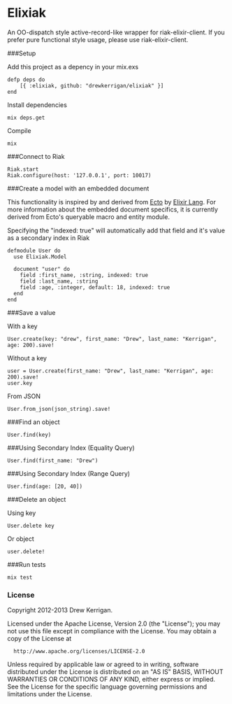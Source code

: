 # Elixiak

An OO-dispatch style active-record-like wrapper for riak-elixir-client. If you prefer pure functional style usage, please use riak-elixir-client.

###Setup

Add this project as a depency in your mix.exs

```
defp deps do
	[{ :elixiak, github: "drewkerrigan/elixiak" }]
end
```

Install dependencies

```
mix deps.get
```

Compile

```
mix
```

###Connect to Riak

```
Riak.start
Riak.configure(host: '127.0.0.1', port: 10017)
```

###Create a model with an embedded document

This functionality is inspired by and derived from [Ecto](https://github.com/elixir-lang/ecto) by [Elixir Lang](http://elixir-lang.org/). For more information about the embedded document specifics, it is currently derived from Ecto's queryable macro and entity module.

Specifying the "indexed: true" will automatically add that field and it's value as a secondary index in Riak

```
defmodule User do
  use Elixiak.Model

  document "user" do
    field :first_name, :string, indexed: true
    field :last_name, :string
    field :age, :integer, default: 18, indexed: true
  end
end
```

###Save a value

With a key

```
User.create(key: "drew", first_name: "Drew", last_name: "Kerrigan", age: 200).save!
```

Without a key

```
user = User.create(first_name: "Drew", last_name: "Kerrigan", age: 200).save!
user.key
```

From JSON

```
User.from_json(json_string).save!
```

###Find an object

```
User.find(key)
```

###Using Secondary Index (Equality Query)

```
User.find(first_name: "Drew")
```
###Using Secondary Index (Range Query)

```
User.find(age: [20, 40])
```

###Delete an object

Using key

```
User.delete key
```

Or object

```
user.delete!
```

###Run tests

```
mix test
```

### License

Copyright 2012-2013 Drew Kerrigan.

  Licensed under the Apache License, Version 2.0 (the "License");
  you may not use this file except in compliance with the License.
  You may obtain a copy of the License at

      http://www.apache.org/licenses/LICENSE-2.0

  Unless required by applicable law or agreed to in writing, software
  distributed under the License is distributed on an "AS IS" BASIS,
  WITHOUT WARRANTIES OR CONDITIONS OF ANY KIND, either express or implied.
  See the License for the specific language governing permissions and
  limitations under the License.